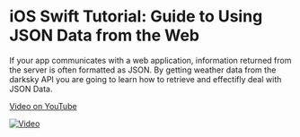 # iOS Swift Tutorial: Guide to Using JSON Data from the Web

If your app communicates with a web application, information returned from the server is often formatted as JSON. 
By getting weather data from the darksky API you are going to learn how to retrieve and effectifly deal with JSON Data.

[Video on YouTube](https://youtu.be/_c0pAz3UPEs)

[![Video](https://img.youtube.com/vi/_c0pAz3UPEs/0.jpg)](https://www.youtube.com/watch?v=_c0pAz3UPEs)
